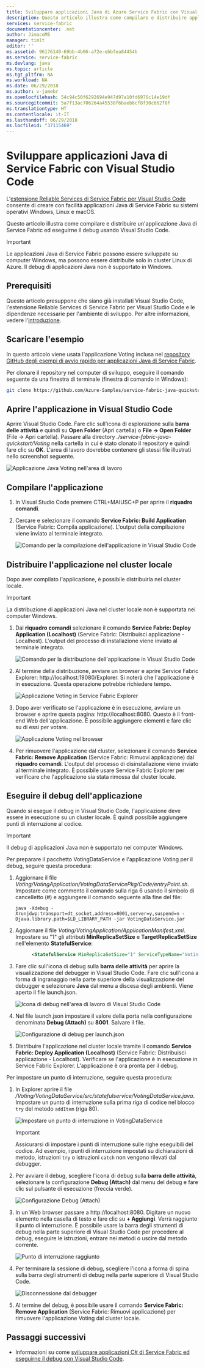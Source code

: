 ```yaml
---
title: Sviluppare applicazioni Java di Azure Service Fabric con Visual Studio Code | Microsoft Docs
description: Questo articolo illustra come compilare e distribuire applicazioni Java di Service Fabric ed eseguirne il debug usando Visual Studio Code.
services: service-fabric
documentationcenter: .net
author: JimacoMS
manager: timlt
editor: ''
ms.assetid: 96176149-69bb-4b06-a72e-ebbfea84454b
ms.service: service-fabric
ms.devlang: java
ms.topic: article
ms.tgt_pltfrm: NA
ms.workload: NA
ms.date: 06/29/2018
ms.author: v-jamebr
ms.openlocfilehash: 54c94c50f6292694e947d97a10fd6976c14e19df
ms.sourcegitcommit: 5a7f13ac706264a45538f6baeb8cf8f30c662f8f
ms.translationtype: HT
ms.contentlocale: it-IT
ms.lasthandoff: 06/29/2018
ms.locfileid: "37115469"
---
```

# <a name="develop-java-service-fabric-applications-with-visual-studio-code"></a>Sviluppare applicazioni Java di Service Fabric con Visual Studio Code

L'[estensione Reliable Services di Service Fabric per Visual Studio Code](https://marketplace.visualstudio.com/items?itemName=ms-azuretools.vscode-service-fabric-reliable-services) consente di creare con facilità applicazioni Java di Service Fabric su sistemi operativi Windows, Linux e macOS.

Questo articolo illustra come compilare e distribuire un'applicazione Java di Service Fabric ed eseguirne il debug usando Visual Studio Code.

> [!IMPORTANT]
> Le applicazioni Java di Service Fabric possono essere sviluppate su computer Windows, ma possono essere distribuite solo in cluster Linux di Azure. Il debug di applicazioni Java non è supportato in Windows.

## <a name="prerequisites"></a>Prerequisiti

Questo articolo presuppone che siano già installati Visual Studio Code, l'estensione Reliable Services di Service Fabric per Visual Studio Code e le dipendenze necessarie per l'ambiente di sviluppo. Per altre informazioni, vedere l'[introduzione](./service-fabric-get-started-vs-code.md#prerequisites).

## <a name="download-the-sample"></a>Scaricare l'esempio
In questo articolo viene usata l'applicazione Voting inclusa nel [repository GitHub degli esempi di avvio rapido per applicazioni Java di Service Fabric](https://github.com/Azure-Samples/service-fabric-java-quickstart). 

Per clonare il repository nel computer di sviluppo, eseguire il comando seguente da una finestra di terminale (finestra di comando in Windows):

```sh
git clone https://github.com/Azure-Samples/service-fabric-java-quickstart.git
```

## <a name="open-the-application-in-vs-code"></a>Aprire l'applicazione in Visual Studio Code

Aprire Visual Studio Code.  Fare clic sull'icona di esplorazione sulla **barra delle attività** e quindi su **Open Folder** (Apri cartella) o **File -> Open Folder** (File -> Apri cartella). Passare alla directory *./service-fabric-java-quickstart/Voting* nella cartella in cui è stato clonato il repository e quindi fare clic su **OK**. L'area di lavoro dovrebbe contenere gli stessi file illustrati nello screenshot seguente.

![Applicazione Java Voting nell'area di lavoro](./media/service-fabric-develop-java-applications-with-vs-code/java-voting-application.png)

## <a name="build-the-application"></a>Compilare l'applicazione

1. In Visual Studio Code premere CTRL+MAIUSC+P per aprire il **riquadro comandi**.
2. Cercare e selezionare il comando **Service Fabric: Build Application** (Service Fabric: Compila applicazione). L'output della compilazione viene inviato al terminale integrato.

   ![Comando per la compilazione dell'applicazione in Visual Studio Code](./media/service-fabric-develop-java-applications-with-vs-code/sf-build-application.png)

## <a name="deploy-the-application-to-the-local-cluster"></a>Distribuire l'applicazione nel cluster locale
Dopo aver compilato l'applicazione, è possibile distribuirla nel cluster locale. 

> [!IMPORTANT]
> La distribuzione di applicazioni Java nel cluster locale non è supportata nei computer Windows.

1. Dal **riquadro comandi** selezionare il comando **Service Fabric: Deploy Application (Localhost)** (Service Fabric: Distribuisci applicazione - Localhost). L'output del processo di installazione viene inviato al terminale integrato.

   ![Comando per la distribuzione dell'applicazione in Visual Studio Code](./media/service-fabric-develop-java-applications-with-vs-code/sf-deploy-application.png)

4. Al termine della distribuzione, avviare un browser e aprire Service Fabric Explorer: http://localhost:19080/Explorer. Si noterà che l'applicazione è in esecuzione. Questa operazione potrebbe richiedere tempo. 

   ![Applicazione Voting in Service Fabric Explorer](./media/service-fabric-develop-java-applications-with-vs-code/sfx-localhost-java.png)

4. Dopo aver verificato se l'applicazione è in esecuzione, avviare un browser e aprire questa pagina: http://localhost:8080. Questo è il front-end Web dell'applicazione. È possibile aggiungere elementi e fare clic su di essi per votare.

   ![Applicazione Voting nel browser](./media/service-fabric-develop-java-applications-with-vs-code/voting-sample-in-browser.png)

5. Per rimuovere l'applicazione dal cluster, selezionare il comando **Service Fabric: Remove Application** (Service Fabric: Rimuovi applicazione) dal **riquadro comandi**. L'output del processo di disinstallazione viene inviato al terminale integrato. È possibile usare Service Fabric Explorer per verificare che l'applicazione sia stata rimossa dal cluster locale.

## <a name="debug-the-application"></a>Eseguire il debug dell'applicazione
Quando si esegue il debug in Visual Studio Code, l'applicazione deve essere in esecuzione su un cluster locale. È quindi possibile aggiungere punti di interruzione al codice.

> [!IMPORTANT]
> Il debug di applicazioni Java non è supportato nei computer Windows.

Per preparare il pacchetto VotingDataService e l'applicazione Voting per il debug, seguire questa procedura:

1. Aggiornare il file *Voting/VotingApplication/VotingDataServicePkg/Code/entryPoint.sh*.
Impostare come commento il comando sulla riga 6 usando il simbolo di cancelletto (#) e aggiungere il comando seguente alla fine del file:

   ```
   java -Xdebug -Xrunjdwp:transport=dt_socket,address=8001,server=y,suspend=n -Djava.library.path=$LD_LIBRARY_PATH -jar VotingDataService.jar
   ```

2. Aggiornare il file *Voting/VotingApplication/ApplicationManifest.xml*. Impostare su "1" gli attributi **MinReplicaSetSize** e **TargetReplicaSetSize** nell'elemento **StatefulService**:
   
   ```xml
         <StatefulService MinReplicaSetSize="1" ServiceTypeName="VotingDataServiceType" TargetReplicaSetSize="1">
   ```

3. Fare clic sull'icona di debug sulla **barra delle attività** per aprire la visualizzazione del debugger in Visual Studio Code. Fare clic sull'icona a forma di ingranaggio nella parte superiore della visualizzazione del debugger e selezionare **Java** dal menu a discesa degli ambienti. Viene aperto il file launch.json. 

   ![Icona di debug nell'area di lavoro di Visual Studio Code](./media/service-fabric-develop-java-applications-with-vs-code/debug-icon-workspace.png)

3. Nel file launch.json impostare il valore della porta nella configurazione denominata **Debug (Attach)** su **8001**. Salvare il file.

   ![Configurazione di debug per launch.json](./media/service-fabric-develop-java-applications-with-vs-code/launch-json-java.png)

4. Distribuire l'applicazione nel cluster locale tramite il comando **Service Fabric: Deploy Application (Localhost)** (Service Fabric: Distribuisci applicazione - Localhost). Verificare se l'applicazione è in esecuzione in Service Fabric Explorer. L'applicazione è ora pronta per il debug.

Per impostare un punto di interruzione, seguire questa procedura:

1. In Explorer aprire il file */Voting/VotingDataService/src/statefulservice/VotingDataService.java*. Impostare un punto di interruzione sulla prima riga di codice nel blocco `try` del metodo `addItem` (riga 80).
   
   ![Impostare un punto di interruzione in VotingDataService](./media/service-fabric-develop-java-applications-with-vs-code/breakpoint-set.png)

   > [!IMPORTANT]
   > Assicurarsi di impostare i punti di interruzione sulle righe eseguibili del codice. Ad esempio, i punti di interruzione impostati su dichiarazioni di metodo, istruzioni `try` o istruzioni `catch` non vengono rilevati dal debugger.
2. Per avviare il debug, scegliere l'icona di debug sulla **barra delle attività**, selezionare la configurazione **Debug (Attach)** dal menu del debug e fare clic sul pulsante di esecuzione (freccia verde).

   ![Configurazione Debug (Attach)](./media/service-fabric-develop-java-applications-with-vs-code/debug-attach-java.png)

3. In un Web browser passare a http://localhost:8080. Digitare un nuovo elemento nella casella di testo e fare clic su **+ Aggiungi**. Verrà raggiunto il punto di interruzione. È possibile usare la barra degli strumenti di debug nella parte superiore di Visual Studio Code per procedere al debug, eseguire le istruzioni, entrare nei metodi o uscire dal metodo corrente. 
   
   ![Punto di interruzione raggiunto](./media/service-fabric-develop-java-applications-with-vs-code/breakpoint-hit.png)
       
4. Per terminare la sessione di debug, scegliere l'icona a forma di spina sulla barra degli strumenti di debug nella parte superiore di Visual Studio Code.
   
   ![Disconnessione dal debugger](./media/service-fabric-develop-java-applications-with-vs-code/debug-bar-disconnect.png)
       
5. Al termine del debug, è possibile usare il comando **Service Fabric: Remove Application** (Service Fabric: Rimuovi applicazione) per rimuovere l'applicazione Voting dal cluster locale. 

## <a name="next-steps"></a>Passaggi successivi

* Informazioni su come [sviluppare applicazioni C# di Service Fabric ed eseguirne il debug con Visual Studio Code](./service-fabric-develop-csharp-applications-with-vs-code.md).
